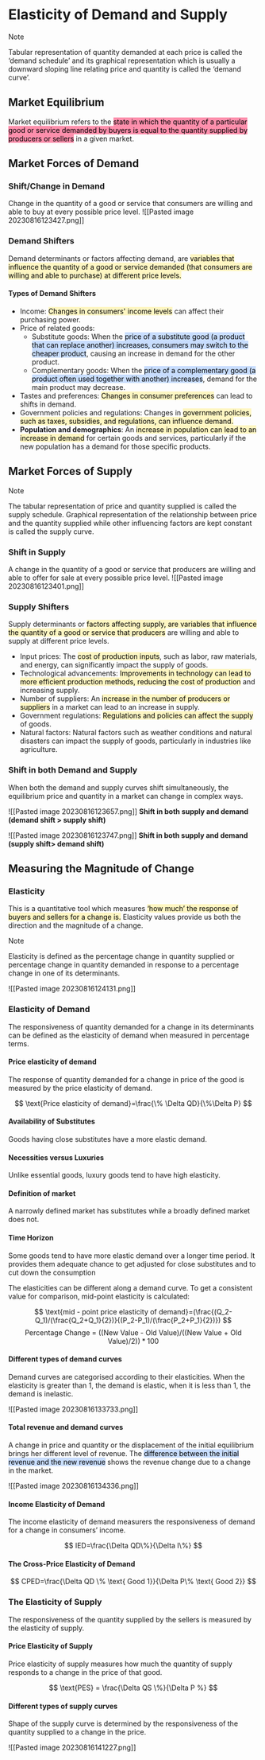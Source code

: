 # Elasticity of Demand and Supply  

>[!Note]
>Tabular representation of quantity demanded at each price is called the ‘demand  schedule’ and its graphical representation which is usually a downward sloping line  relating price and quantity is called the ‘demand curve’. 


## Market Equilibrium
Market equilibrium refers to the <mark style="background: #FF5582A6;">state in which the quantity of a particular good or service demanded by buyers is equal to the quantity supplied by producers or sellers</mark> in a given market. 

## Market Forces of Demand  

### Shift/Change in Demand
Change in the quantity of a good or service that consumers are willing and able to buy at every possible price level.
![[Pasted image 20230816123427.png]]

### Demand Shifters
Demand determinants or factors affecting demand, are <mark style="background: #FFF3A3A6;">variables that influence the quantity of a good or service demanded (that consumers are willing and able to purchase) at different price levels. </mark>

#### Types of Demand Shifters
- Income: <mark style="background: #FFF3A3A6;">Changes in consumers' income levels</mark> can affect their purchasing power.
- Price of related goods:
	- Substitute goods: When the <mark style="background: #ADCCFFA6;">price of a substitute good (a product that can replace another) increases, consumers may switch to the cheaper product</mark>, causing an increase in demand for the other product.
	- Complementary goods: When the <mark style="background: #ADCCFFA6;">price of a complementary good (a product often used together with another) increases</mark>, demand for the main product may decrease.
- Tastes and preferences: <mark style="background: #FFF3A3A6;">Changes in consumer preferences</mark> can lead to shifts in demand.
- Government policies and regulations: Changes in <mark style="background: #FFF3A3A6;">government policies, such as taxes, subsidies, and regulations, can influence demand.</mark>
- **Population and demographics**: An <mark style="background: #FFF3A3A6;">increase in population can lead to an increase in demand</mark> for certain goods and services, particularly if the new population has a demand for those specific products.

## Market Forces of Supply  

>[!Note]
>The tabular representation of price and quantity supplied is called the supply schedule.  Graphical representation of the relationship between price and the quantity supplied  while other influencing factors are kept constant is called the supply curve. 

### Shift in Supply
A change in the quantity of a good or service that producers are willing and able to offer for sale at every possible price level.
![[Pasted image 20230816123401.png]]
### Supply Shifters

Supply determinants or <mark style="background: #FFF3A3A6;">factors affecting supply, are variables that influence the quantity of a good or service that producers</mark> are willing and able to supply at different price levels.

- Input prices: The <mark style="background: #FFF3A3A6;">cost of production inputs</mark>, such as labor, raw materials, and energy, can significantly impact the supply of goods.
- Technological advancements: <mark style="background: #FFF3A3A6;">Improvements in technology can lead to more efficient production methods, reducing the cost of production</mark> and increasing supply. 
- Number of suppliers: An <mark style="background: #FFF3A3A6;">increase in the number of producers or suppliers</mark> in a market can lead to an increase in supply.
- Government regulations: <mark style="background: #FFF3A3A6;">Regulations and policies can affect the supply</mark> of goods.
- Natural factors: Natural factors such as weather conditions and natural disasters can impact the supply of goods, particularly in industries like agriculture.

### Shift in both Demand and Supply
When both the demand and supply curves shift simultaneously, the equilibrium price and quantity in a market can change in complex ways.

![[Pasted image 20230816123657.png]]
**Shift in both supply and demand (demand shift > supply shift)**

![[Pasted image 20230816123747.png]]
**Shift in both supply and demand (supply shift> demand shift)**

## Measuring the Magnitude of Change

### Elasticity
This is a quantitative tool which measures <mark style="background: #FFF3A3A6;">‘how much’ the response of buyers and sellers for a change is.</mark> Elasticity values provide us both the direction and the magnitude of a change.

> [!note]
>  Elasticity is defined as the percentage change in quantity supplied or percentage change in quantity demanded in response to a percentage change in one of its determinants.

![[Pasted image 20230816124131.png]]

### Elasticity of Demand

The responsiveness of quantity demanded for a change in its determinants can be defined as the elasticity of demand when measured in percentage terms.

#### Price elasticity of demand
The response of quantity demanded for a change in price of the good is measured by the price elasticity of demand.

$$
\text{Price elasticity of demand}=\frac{\% \Delta QD}{\%\Delta P}
$$
#### Availability of Substitutes
Goods having close substitutes have a more elastic demand.

#### Necessities versus Luxuries
Unlike essential goods, luxury goods tend to have high elasticity.

#### Definition of market
A narrowly defined market has substitutes while a broadly defined market does not.

#### Time Horizon
Some goods tend to have more elastic demand over a longer time period. It provides them adequate chance to get adjusted for close substitutes and to cut down the consumption

The elasticities can be different along a demand curve. To get a consistent value for comparison, mid-point elasticity is calculated:

$$
\text{mid - point price elasticity of demand}=(\frac{(Q_2-Q_1)/(\frac{Q_2+Q_1}{2})}{(P_2-P_1)/(\frac{P_2+P_1}{2})})
$$
$$
\text{Percentage Change = }((\text{New Value - Old Value}) / ((\text{New Value + Old Value}) / 2)) * 100%
$$
#### Different types of demand curves
Demand curves are categorised according to their elasticities. When the elasticity is greater than 1, the demand is elastic, when it is less than 1, the demand is inelastic.

![[Pasted image 20230816133733.png]]

#### Total revenue and demand curves

A change in price and quantity or the displacement of the initial equilibrium brings her different level of revenue. The <mark style="background: #ADCCFFA6;">difference between the initial revenue and the new revenue</mark> shows the revenue change due to a change in the market.

![[Pasted image 20230816134336.png]]

#### Income Elasticity of Demand
The income elasticity of demand measurers the responsiveness of demand for a change in consumers’ income.

$$
IED=\frac{\Delta QD\%}{\Delta I\%}
$$


#### The Cross-Price Elasticity of Demand

$$
CPED=\frac{\Delta QD \% \text{ Good 1}}{\Delta P\% \text{ Good 2}}
$$
### The Elasticity of Supply
The responsiveness of the quantity supplied by the sellers is measured by the elasticity of supply.

#### Price Elasticity of Supply
Price elasticity of supply measures how much the quantity of supply responds to a change in the price of that good.

$$
\text{PES} = \frac{\Delta QS \%}{\Delta P %}
$$
#### Different types of supply curves
Shape of the supply curve is determined by the responsiveness of the quantity supplied to a change in the price.

![[Pasted image 20230816141227.png]]
